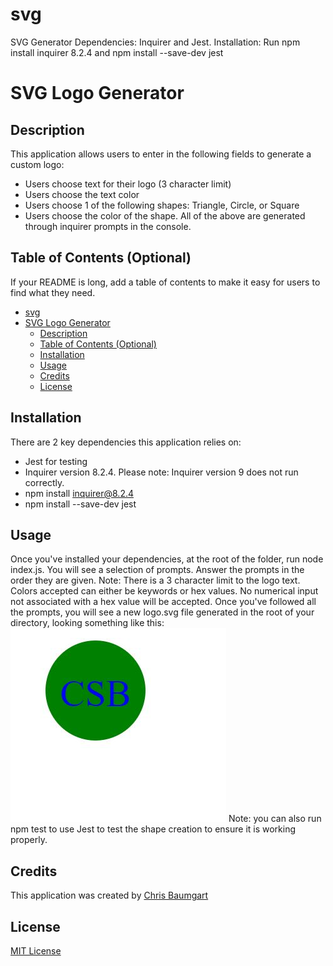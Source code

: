 # svg

SVG Generator
Dependencies: Inquirer and Jest. Installation: Run npm install inquirer 8.2.4 and npm install --save-dev jest

# SVG Logo Generator

## Description

This application allows users to enter in the following fields to generate a custom logo:

- Users choose text for their logo (3 character limit)
- Users choose the text color
- Users choose 1 of the following shapes: Triangle, Circle, or Square
- Users choose the color of the shape.
  All of the above are generated through inquirer prompts in the console.

## Table of Contents (Optional)

If your README is long, add a table of contents to make it easy for users to find what they need.

- [svg](#svg)
- [SVG Logo Generator](#svg-logo-generator)
  - [Description](#description)
  - [Table of Contents (Optional)](#table-of-contents-optional)
  - [Installation](#installation)
  - [Usage](#usage)
  - [Credits](#credits)
  - [License](#license)

## Installation

There are 2 key dependencies this application relies on:

- Jest for testing
- Inquirer version 8.2.4. Please note: Inquirer version 9 does not run correctly.
- npm install inquirer@8.2.4
- npm install --save-dev jest

## Usage

Once you've installed your dependencies, at the root of the folder, run node index.js. You will see a selection of prompts. Answer the prompts in the order they are given. Note: There is a 3 character limit to the logo text. Colors accepted can either be keywords or hex values. No numerical input not associated with a hex value will be accepted. Once you've followed all the prompts, you will see a new logo.svg file generated in the root of your directory, looking something like this:
![logo](/assets/SVG%20Logo.jpg)
Note: you can also run npm test to use Jest to test the shape creation to ensure it is working properly.

## Credits

This application was created by [Chris Baumgart](https://github.com/cbaumgart004)

## License

[MIT License](https://github.com/cbaumgart004/svg/blob/main/LICENSE)
